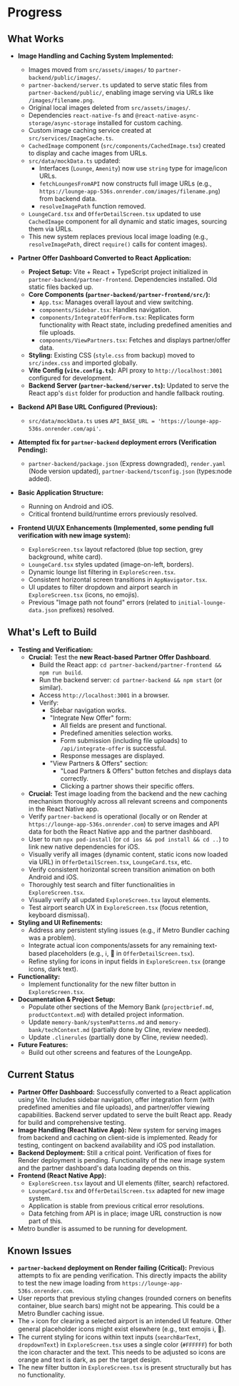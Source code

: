 # Progress

## What Works
- **Image Handling and Caching System Implemented:**
    - Images moved from `src/assets/images/` to `partner-backend/public/images/`.
    - `partner-backend/server.ts` updated to serve static files from `partner-backend/public/`, enabling image serving via URLs like `/images/filename.png`.
    - Original local images deleted from `src/assets/images/`.
    - Dependencies `react-native-fs` and `@react-native-async-storage/async-storage` installed for custom caching.
    - Custom image caching service created at `src/services/ImageCache.ts`.
    - `CachedImage` component (`src/components/CachedImage.tsx`) created to display and cache images from URLs.
    - `src/data/mockData.ts` updated:
        - Interfaces (`Lounge`, `Amenity`) now use `string` type for image/icon URLs.
        - `fetchLoungesFromAPI` now constructs full image URLs (e.g., `https://lounge-app-536s.onrender.com/images/filename.png`) from backend data.
        - `resolveImagePath` function removed.
    - `LoungeCard.tsx` and `OfferDetailScreen.tsx` updated to use `CachedImage` component for all dynamic and static images, sourcing them via URLs.
    - This new system replaces previous local image loading (e.g., `resolveImagePath`, direct `require()` calls for content images).

- **Partner Offer Dashboard Converted to React Application:**
    - **Project Setup:** Vite + React + TypeScript project initialized in `partner-backend/partner-frontend`. Dependencies installed. Old static files backed up.
    - **Core Components (`partner-backend/partner-frontend/src/`):**
        - `App.tsx`: Manages overall layout and view switching.
        - `components/Sidebar.tsx`: Handles navigation.
        - `components/IntegrateOfferForm.tsx`: Replicates form functionality with React state, including predefined amenities and file uploads.
        - `components/ViewPartners.tsx`: Fetches and displays partner/offer data.
    - **Styling:** Existing CSS (`style.css` from backup) moved to `src/index.css` and imported globally.
    - **Vite Config (`vite.config.ts`):** API proxy to `http://localhost:3001` configured for development.
    - **Backend Server (`partner-backend/server.ts`):** Updated to serve the React app's `dist` folder for production and handle fallback routing.

- **Backend API Base URL Configured (Previous):**
    - `src/data/mockData.ts` uses `API_BASE_URL = 'https://lounge-app-536s.onrender.com/api'`.

- **Attempted fix for `partner-backend` deployment errors (Verification Pending):**
    - `partner-backend/package.json` (Express downgraded), `render.yaml` (Node version updated), `partner-backend/tsconfig.json` (types:node added).

- **Basic Application Structure:**
    - Running on Android and iOS.
    - Critical frontend build/runtime errors previously resolved.

- **Frontend UI/UX Enhancements (Implemented, some pending full verification with new image system):**
    - `ExploreScreen.tsx` layout refactored (blue top section, grey background, white card).
    - `LoungeCard.tsx` styles updated (image-on-left, borders).
    - Dynamic lounge list filtering in `ExploreScreen.tsx`.
    - Consistent horizontal screen transitions in `AppNavigator.tsx`.
    - UI updates to filter dropdown and airport search in `ExploreScreen.tsx` (icons, no emojis).
    - Previous "Image path not found" errors (related to `initial-lounge-data.json` prefixes) resolved.

## What's Left to Build
- **Testing and Verification:**
    - **Crucial:** Test the **new React-based Partner Offer Dashboard**.
        - Build the React app: `cd partner-backend/partner-frontend && npm run build`.
        - Run the backend server: `cd partner-backend && npm start` (or similar).
        - Access `http://localhost:3001` in a browser.
        - Verify:
            - Sidebar navigation works.
            - "Integrate New Offer" form:
                - All fields are present and functional.
                - Predefined amenities selection works.
                - Form submission (including file uploads) to `/api/integrate-offer` is successful.
                - Response messages are displayed.
            - "View Partners & Offers" section:
                - "Load Partners & Offers" button fetches and displays data correctly.
                - Clicking a partner shows their specific offers.
    - **Crucial:** Test image loading from the backend and the new caching mechanism thoroughly across all relevant screens and components in the React Native app.
    - Verify `partner-backend` is operational (locally or on Render at `https://lounge-app-536s.onrender.com`) to serve images and API data for both the React Native app and the partner dashboard.
    - User to run `npx pod-install` (or `cd ios && pod install && cd ..`) to link new native dependencies for iOS.
    - Visually verify all images (dynamic content, static icons now loaded via URL) in `OfferDetailScreen.tsx`, `LoungeCard.tsx`, etc.
    - Verify consistent horizontal screen transition animation on both Android and iOS.
    - Thoroughly test search and filter functionalities in `ExploreScreen.tsx`.
    - Visually verify all updated `ExploreScreen.tsx` layout elements.
    - Test airport search UX in `ExploreScreen.tsx` (focus retention, keyboard dismissal).
- **Styling and UI Refinements:**
    - Address any persistent styling issues (e.g., if Metro Bundler caching was a problem).
    - Integrate actual icon components/assets for any remaining text-based placeholders (e.g., ℹ️, 🎫 in `OfferDetailScreen.tsx`).
    - Refine styling for icons in input fields in `ExploreScreen.tsx` (orange icons, dark text).
- **Functionality:**
    - Implement functionality for the new filter button in `ExploreScreen.tsx`.
- **Documentation & Project Setup:**
    - Populate other sections of the Memory Bank (`projectbrief.md`, `productContext.md`) with detailed project information.
    - Update `memory-bank/systemPatterns.md` and `memory-bank/techContext.md` (partially done by Cline, review needed).
    - Update `.clinerules` (partially done by Cline, review needed).
- **Future Features:**
    - Build out other screens and features of the LoungeApp.

## Current Status
- **Partner Offer Dashboard:** Successfully converted to a React application using Vite. Includes sidebar navigation, offer integration form (with predefined amenities and file uploads), and partner/offer viewing capabilities. Backend server updated to serve the built React app. Ready for build and comprehensive testing.
- **Image Handling (React Native App):** New system for serving images from backend and caching on client-side is implemented. Ready for testing, contingent on backend availability and iOS pod installation.
- **Backend Deployment:** Still a critical point. Verification of fixes for Render deployment is pending. Functionality of the new image system and the partner dashboard's data loading depends on this.
- **Frontend (React Native App):**
    - `ExploreScreen.tsx` layout and UI elements (filter, search) refactored.
    - `LoungeCard.tsx` and `OfferDetailScreen.tsx` adapted for new image system.
    - Application is stable from previous critical error resolutions.
    - Data fetching from API is in place; image URL construction is now part of this.
- Metro bundler is assumed to be running for development.

## Known Issues
- **`partner-backend` deployment on Render failing (Critical):** Previous attempts to fix are pending verification. This directly impacts the ability to test the new image loading from `https://lounge-app-536s.onrender.com`.
- User reports that previous styling changes (rounded corners on benefits container, blue search bars) might not be appearing. This could be a Metro Bundler caching issue.
- The `✕` icon for clearing a selected airport is an intended UI feature. Other general placeholder icons might exist elsewhere (e.g., text emojis ℹ️, 🎫).
- The current styling for icons within text inputs (`searchBarText`, `dropdownText`) in `ExploreScreen.tsx` uses a single color (`#FFFFFF`) for both the icon character and the text. This needs to be adjusted so icons are orange and text is dark, as per the target design.
- The new filter button in `ExploreScreen.tsx` is present structurally but has no functionality.
